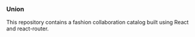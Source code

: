 ### Union
  
This repository contains a fashion collaboration catalog built using React and react-router.